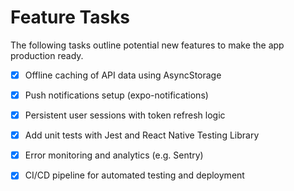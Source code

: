 # Feature Tasks

The following tasks outline potential new features to make the app production ready.

- [x] Offline caching of API data using AsyncStorage
- [x] Push notifications setup (expo-notifications)
- [x] Persistent user sessions with token refresh logic
- [x] Add unit tests with Jest and React Native Testing Library
- [x] Error monitoring and analytics (e.g. Sentry)
- [x] CI/CD pipeline for automated testing and deployment

